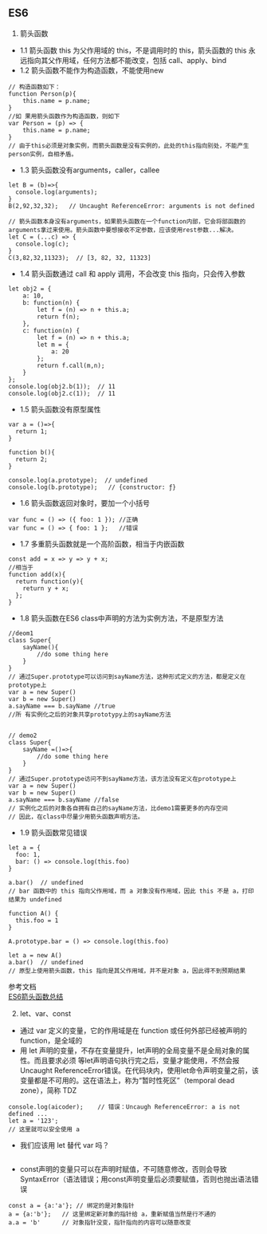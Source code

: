 ## ES6
1. 箭头函数 
- 1.1 箭头函数 this 为父作用域的 this，不是调用时的 this，箭头函数的 this 永远指向其父作用域，任何方法都不能改变，包括 call、apply、bind
- 1.2 箭头函数不能作为构造函数，不能使用new
```
// 构造函数如下：
function Person(p){
    this.name = p.name;
}
//如 果用箭头函数作为构造函数，则如下
var Person = (p) => {
    this.name = p.name;
}
// 由于this必须是对象实例，而箭头函数是没有实例的，此处的this指向别处，不能产生person实例，自相矛盾。
```  
- 1.3 箭头函数没有arguments，caller，callee
```
let B = (b)=>{
  console.log(arguments);
}
B(2,92,32,32);   // Uncaught ReferenceError: arguments is not defined

// 箭头函数本身没有arguments，如果箭头函数在一个function内部，它会将部函数的arguments拿过来使用。箭头函数中要想接收不定参数，应该使用rest参数...解决。
let C = (...c) => {
  console.log(c);
}
C(3,82,32,11323);  // [3, 82, 32, 11323]
```
- 1.4 箭头函数通过 call 和 apply 调用，不会改变 this 指向，只会传入参数
```
let obj2 = {
    a: 10,
    b: function(n) {
        let f = (n) => n + this.a;
        return f(n);
    },
    c: function(n) {
        let f = (n) => n + this.a;
        let m = {
            a: 20
        };
        return f.call(m,n);
    }
};
console.log(obj2.b(1));  // 11
console.log(obj2.c(1));  // 11
```
- 1.5 箭头函数没有原型属性
```
var a = ()=>{
  return 1;
}

function b(){
  return 2;
}

console.log(a.prototype);  // undefined
console.log(b.prototype);   // {constructor: ƒ}
```
- 1.6 箭头函数返回对象时，要加一个小括号
```
var func = () => ({ foo: 1 }); //正确
var func = () => { foo: 1 };   //错误
```
- 1.7 多重箭头函数就是一个高阶函数，相当于内嵌函数
```
const add = x => y => y + x;
//相当于
function add(x){
  return function(y){
    return y + x;
  };
}
```
- 1.8 箭头函数在ES6 class中声明的方法为实例方法，不是原型方法
```
//deom1
class Super{
    sayName(){
        //do some thing here
    }
}
// 通过Super.prototype可以访问到sayName方法，这种形式定义的方法，都是定义在prototype上
var a = new Super()
var b = new Super()
a.sayName === b.sayName //true
//所 有实例化之后的对象共享prototypy上的sayName方法


// demo2
class Super{
    sayName =()=>{
        //do some thing here
    }
}
// 通过Super.prototype访问不到sayName方法，该方法没有定义在prototype上
var a = new Super()
var b = new Super()
a.sayName === b.sayName //false
// 实例化之后的对象各自拥有自己的sayName方法，比demo1需要更多的内存空间
// 因此，在class中尽量少用箭头函数声明方法。
```
- 1.9 箭头函数常见错误
```
let a = {
  foo: 1,
  bar: () => console.log(this.foo)
}

a.bar()  // undefined
// bar 函数中的 this 指向父作用域，而 a 对象没有作用域，因此 this 不是 a，打印结果为 undefined
```
```
function A() {
  this.foo = 1
}

A.prototype.bar = () => console.log(this.foo)

let a = new A()
a.bar()  // undefined
// 原型上使用箭头函数，this 指向是其父作用域，并不是对象 a，因此得不到预期结果
```


参考文档  
[ES6箭头函数总结](https://www.cnblogs.com/mengff/p/9656486.html)

    
2. let、var、const
- 通过 var 定义的变量，它的作用域是在 function 或任何外部已经被声明的 function，是全域的
- 用 let 声明的变量，不存在变量提升，let声明的全局变量不是全局对象的属性。而且要求必须 等let声明语句执行完之后，变量才能使用，不然会报Uncaught ReferenceError错误。在代码块内，使用let命令声明变量之前，该变量都是不可用的。这在语法上，称为“暂时性死区”（temporal dead zone），简称 TDZ
```
console.log(aicoder);    // 错误：Uncaugh ReferenceError: a is not defined ...
let a = '123';
// 这里就可以安全使用 a
```
- 我们应该用 let 替代 var 吗？
```不是的，let 是新的块作用域。语法强调在 var 已经是区块作用域时时，let 应该替换 var ，否则请不要。let 改善了在 JS 作用域的选项，而不是取代。var 对于变量依旧是有用的，可被用在整个 function 之中
```
- const声明的变量只可以在声明时赋值，不可随意修改，否则会导致SyntaxError（语法错误；用const声明变量后必须要赋值，否则也抛出语法错误
```
const a = {a:'a'}; // 绑定的是对象指针
a = {a:'b'};   // 这里绑定新对象的指针给 a，重新赋值当然是行不通的
a.a = 'b'      // 对象指针没变，指针指向的内容可以随意改变
```
